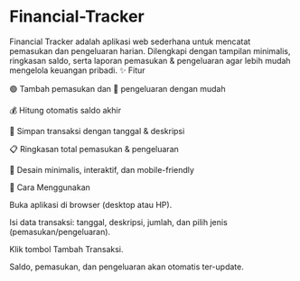 # Financial-Tracker
Financial Tracker adalah aplikasi web sederhana untuk mencatat pemasukan dan pengeluaran harian. Dilengkapi dengan tampilan minimalis, ringkasan saldo, serta laporan pemasukan &amp; pengeluaran agar lebih mudah mengelola keuangan pribadi.
✨ Fitur

🟢 Tambah pemasukan dan 🔴 pengeluaran dengan mudah

💰 Hitung otomatis saldo akhir

📅 Simpan transaksi dengan tanggal & deskripsi

📋 Ringkasan total pemasukan & pengeluaran

🎨 Desain minimalis, interaktif, dan mobile-friendly

🚀 Cara Menggunakan

Buka aplikasi di browser (desktop atau HP).

Isi data transaksi: tanggal, deskripsi, jumlah, dan pilih jenis (pemasukan/pengeluaran).

Klik tombol Tambah Transaksi.

Saldo, pemasukan, dan pengeluaran akan otomatis ter-update.
